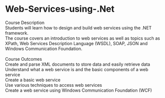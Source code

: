 # Web-Services-using-.Net

Course Description<br>
Students will learn how to design and build web services using the .NET framework.<br>
The course covers an introduction to web services as well as topics such as XPath, Web Services Description Language (WSDL), SOAP, JSON and Windows Communication Foundation.<br><br>
Course Outcomes<br>
Create and parse XML documents to store data and easily retrieve data<br>
Understand what a web service is and the basic components of a web service<br>
Create a basic web service<br>
Use various techniques to access web services<br>
Create a web service using Windows Communication Foundation (WCF)

